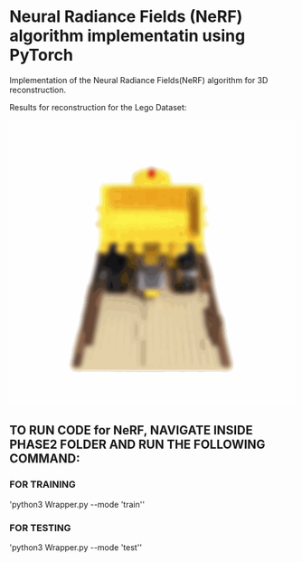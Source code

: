 # Neural Radiance Fields (NeRF) algorithm implementatin using PyTorch
Implementation of the Neural Radiance Fields(NeRF) algorithm for 3D reconstruction.

Results for reconstruction for the Lego Dataset:
<p align='center'>
    <img src="NeRF_Lego.gif" alt="drawing" width="800"/>
</p>

## TO RUN CODE for NeRF, NAVIGATE INSIDE PHASE2 FOLDER AND RUN THE FOLLOWING COMMAND:
### FOR TRAINING
'python3 Wrapper.py --mode 'train'' 

### FOR TESTING
'python3 Wrapper.py --mode 'test''
